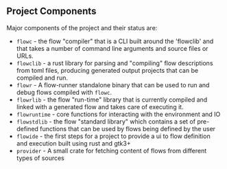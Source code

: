 ## Project Components
Major components of the project and their status are:
* `flowc` - the flow "compiler" that is a CLI built around the 'flowclib' and that takes a number of command line arguments and source files or URLs.
* `flowclib` - a rust library for parsing and "compiling" flow descriptions from toml files, producing generated output projects that can be compiled and run.
* `flowr` - A flow-runner standalone binary that can be used to run and debug flows compiled with `flowc`.
* `flowrlib` - the flow "run-time" library that is currently compiled and linked with a generated flow and takes care of executing it.
* `flowruntime` - core functions for interacting with the environment and IO
* `flowstdlib` - the flow "standard library" which contains a set of pre-defined functions that can be used by flows being defined by the user
* `flowide` - the first steps for a project to provide a ui to flow definition and execution built using rust and gtk3+
* `provider` - A small crate for fetching content of flows from different types of sources